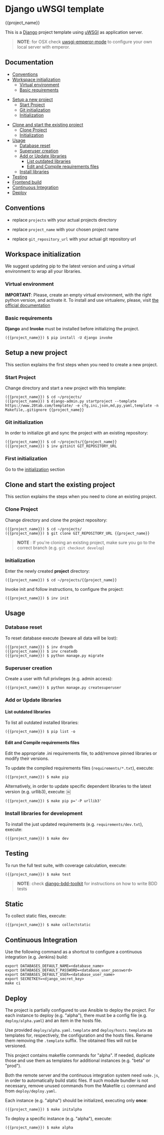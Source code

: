 # <!-- {% comment %} -->Django uWSGI template
<!-- {% endcomment %}--> {{project_name}}

This is a [Django](https://docs.djangoproject.com) project <!-- {% comment %} -->template<!-- {% endcomment %}--> using [uWSGI](https://uwsgi-docs.readthedocs.io) as application server.

> **NOTE**: for OSX check [uwsgi-emperor-mode](https://github.com/20tab/uwsgi-emperor-mode) to configure your own local server with emperor.

## Documentation

* [Conventions](#conventions)
* [Workspace initialization](#workspace-initialization)
    * [Virtual environment](#virtual-environment)
    * [Basic requirements](#basic-requirements)
<!-- {% comment %} -->
* [Setup a new project](#setup-a-new-project)
    * [Start Project](#start-project)
    * [Git initialization](#git-initialization)
    * [Initialization](#first-initialization)
<!-- {% endcomment %} -->
* [Clone and start the existing project](#clone-and-start-the-existing-project)
    * [Clone Project](#clone-project)
    * [Initialization](#initialization)
* [Usage](#usage)
    * [Database reset](#database-reset)
    * [Superuser creation](#superuser-creation)
    * [Add or Update libraries](#add-or-update-libraries)
        * [List outdated libraries](#list-outdated-libraries)
        * [Edit and Compile requirements files](#edit-and-compile-requirements-files)
    * [Install libraries](#install-libraries)
* [Testing](#testing)
* [Frontend build](#frontend-build)
* [Continuous Integration](#continuous-integration)
* [Deploy](#deploy)

## Conventions

- replace `projects` with your actual projects directory
<!-- {% comment %} -->
- replace `project_name` with your chosen project name

- replace `git_repository_url` with your actual git repository url
<!-- {% endcomment %} -->
## Workspace initialization

We suggest updating pip to the latest version and using a virtual environment to wrap all your libraries.

### Virtual environment

**IMPORTANT**: Please, create an empty virtual environment, with the right python version, and activate it.
To install and use virtualenv, please, visit [the official documentation](https://virtualenv.pypa.io)

### Basic requirements

**Django** and **Invoke** must be installed before initializing the project.

```shell
({{project_name}}) $ pip install -U django invoke
```

<!-- {% comment %} -->
## Setup a new project

This section explains the first steps when you need to create a new project.

### Start Project

Change directory and start a new project with this template:

```shell
({{project_name}}) $ cd ~/projects/
({{project_name}}) $ django-admin.py startproject --template https://www.20tab.com/template/ -e cfg,ini,json,md,py,yaml,template -n Makefile,.gitignore {{project_name}}
```

### Git initialization

In order to initialize git and sync the project with an existing repository:

```shell
({{project_name}}) $ cd ~/projects/{{project_name}}
({{project_name}}) $ inv gitinit GIT_REPOSITORY_URL
```

### First initialization

Go to the [initialization](#initialization) section
<!-- {% endcomment %} -->

## Clone and start the existing project

This section explains the steps when you need to clone an existing project.

### Clone Project

Change directory and clone the project repository:

```shell
({{project_name}}) $ cd ~/projects/
({{project_name}}) $ git clone GIT_REPOSITORY_URL {{project_name}}
```

> **NOTE** : If you're cloning an existing project, make sure you go to the correct branch (e.g. `git checkout develop`)

### Initialization

Enter the newly created **project** directory:

```shell
({{project_name}}) $ cd ~/projects/{{project_name}}
```

Invoke init and follow instructions, to configure the project:

```shell
({{project_name}}) $ inv init
```

## Usage

### Database reset

To reset database execute (beware all data will be lost):

```shell
({{project_name}}) $ inv dropdb
({{project_name}}) $ inv createdb
({{project_name}}) $ python manage.py migrate
```

### Superuser creation

Create a user with full privileges (e.g. admin access):

```shell
({{project_name}}) $ python manage.py createsuperuser
```

### Add or Update libraries

#### List outdated libraries

To list all outdated installed libraries:

```shell
({{project_name}}) $ pip list -o
```

#### Edit and Compile requirements files

Edit the appropriate .ini requirements file, to add/remove pinned libraries or modify their versions.

To update the compiled requirements files (`requirements/*.txt`), execute:

```shell
({{project_name}}) $ make pip
```

Alternatively, in order to update specific dependent libraries to the latest version (e.g. urllib3), execute:
￼
```shell
({{project_name}}) $ make pip p='-P urllib3'
```

### Install libraries for development

To install the just updated requirements (e.g. `requirements/dev.txt`), execute:

```shell
({{project_name}}) $ make dev
```

## Testing

To run the full test suite, with coverage calculation, execute:

```shell
({{project_name}}) $ make test
```

> **NOTE**:  check [django-bdd-toolkit](https://github.com/20tab/django-bdd-toolkit) for instructions on how to write BDD tests

## Static

To collect static files, execute:

```shell
({{project_name}}) $ make collectstatic
```

## Continuous Integration

Use the following command as a shortcut to configure a continuous integration (e.g. Jenkins) build:

```shell
export DATABASES_DEFAULT_NAME=<database_name>
export DATABASES_DEFAULT_PASSWORD=<database_user_password>
export DATABASES_DEFAULT_USER=<database_user_name>
export SECRETKEY=<django_secret_key>
make ci
```

## Deploy

The project is partially configured to use Ansible to deploy the project. For each instance to deploy (e.g. "alpha"), there must be a config file (e.g. `deploy/alpha.yaml`) and an item in the hosts file.

Use provided `deploy/alpha.yaml.template` and `deploy/hosts.template` as templates for, respectively, the configuration and the hosts files. Rename them removing the `.template` suffix. The obtained files will not be versioned.

This project contains makefile commands for "alpha". If needed, duplicate those and use them as templates for additional instances (e.g. "beta" or "prod").

Both the remote server and the continuous integration system need `node.js`, in order to automatically build static files. If such module bundler is not necessary, remove unused commands from the Makefile `ci` command and from `deploy/deploy.yaml`.

Each instance (e.g. "alpha") should be initialized, executing only **once**:

```shell
({{project_name}}) $ make initalpha
```

To deploy a specific instance (e.g. "alpha"), execute:

```shell
({{project_name}}) $ make alpha
```
